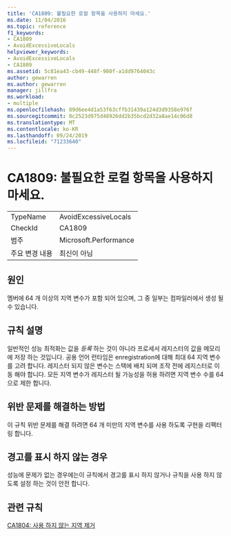 ```yaml
---
title: 'CA1809: 불필요한 로컬 항목을 사용하지 마세요.'
ms.date: 11/04/2016
ms.topic: reference
f1_keywords:
- CA1809
- AvoidExcessiveLocals
helpviewer_keywords:
- AvoidExcessiveLocals
- CA1809
ms.assetid: 5c81ea43-cb49-448f-980f-a1dd9764043c
author: gewarren
ms.author: gewarren
manager: jillfra
ms.workload:
- multiple
ms.openlocfilehash: 89d6ee4d1a53f63cffb31439a124d3d9358e976f
ms.sourcegitcommit: 0c2523d975d48926dd2b35bcd2d32a8ae14c06d8
ms.translationtype: MT
ms.contentlocale: ko-KR
ms.lasthandoff: 09/24/2019
ms.locfileid: "71233640"
---
```

# <a name="ca1809-avoid-excessive-locals"></a>CA1809: 불필요한 로컬 항목을 사용하지 마세요.

|||
|-|-|
|TypeName|AvoidExcessiveLocals|
|CheckId|CA1809|
|범주|Microsoft.Performance|
|주요 변경 내용|최신이 아님|

## <a name="cause"></a>원인
멤버에 64 개 이상의 지역 변수가 포함 되어 있으며, 그 중 일부는 컴파일러에서 생성 될 수 있습니다.

## <a name="rule-description"></a>규칙 설명
일반적인 성능 최적화는 값을 *등록* 하는 것이 아니라 프로세서 레지스터의 값을 메모리에 저장 하는 것입니다. 공용 언어 런타임은 enregistration에 대해 최대 64 지역 변수를 고려 합니다. 레지스터 되지 않은 변수는 스택에 배치 되며 조작 전에 레지스터로 이동 해야 합니다. 모든 지역 변수가 레지스터 될 가능성을 허용 하려면 지역 변수 수를 64으로 제한 합니다.

## <a name="how-to-fix-violations"></a>위반 문제를 해결하는 방법
이 규칙 위반 문제를 해결 하려면 64 개 미만의 지역 변수를 사용 하도록 구현을 리팩터링 합니다.

## <a name="when-to-suppress-warnings"></a>경고를 표시 하지 않는 경우
성능에 문제가 없는 경우에는이 규칙에서 경고를 표시 하지 않거나 규칙을 사용 하지 않도록 설정 하는 것이 안전 합니다.

## <a name="related-rules"></a>관련 규칙
[CA1804: 사용 하지 않는 지역 제거](../code-quality/ca1804-remove-unused-locals.md)